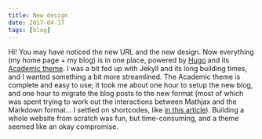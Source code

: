 ```yaml
---
title: New design
date: 2017-04-17
tags: [blog]
---
```


Hi! You may have noticed the new URL and the new design. Now everything (my home page + my blog) is in one place, powered by [Hugo](https://gohugo.io/) and its [Academic theme](https://github.com/gcushen/hugo-academic). I was a bit fed up with Jekyll and its long building times, and I wanted something a bit more streamlined. The Academic theme is complete and easy to use; it took me about one hour to setup the new blog, and one hour to migrate the blog posts to the new format (most of which was spent trying to work out the interactions between Mathjax and the Markdown format... I settled on shortcodes, like [in this article](http://latkin.org/blog/2016/08/07/better-tex-math-typesetting-in-hugo/)). Building a whole website from scratch was fun, but time-consuming, and a theme seemed like an okay compromise.
<!--more-->
